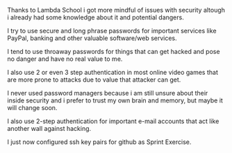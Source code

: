 Thanks to Lambda School i got more mindful of issues with security altough i already had some knowledge about it and potential dangers.

I try to use secure and long phrase passwords for important services like PayPal, banking and other valuable software/web services.

I tend to use throaway passwords for things that can get hacked and pose no danger and have no real value to me.

I also use 2 or even 3 step authentication in most online video games that are more prone to attacks due to value that attacker can get.

I never used password managers because i am still unsure about their inside security and i prefer to trust my own brain and memory, but maybe it will change soon.

I also use 2-step authentication for important e-mail accounts that act like another wall against hacking.

I just now configured ssh key pairs for github as Sprint Exercise.
